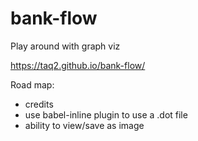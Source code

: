 # bank-flow
Play around with graph viz

https://taq2.github.io/bank-flow/

Road map:
* credits
* use babel-inline plugin to use a .dot file
* ability to view/save as image
